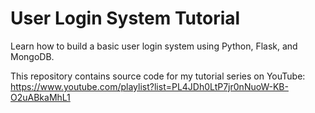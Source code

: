 # User Login System Tutorial

Learn how to build a basic user login system using Python, Flask, and MongoDB.

This repository contains source code for my tutorial series on YouTube: https://www.youtube.com/playlist?list=PL4JDh0LtP7jr0nNuoW-KB-O2uABkaMhL1
